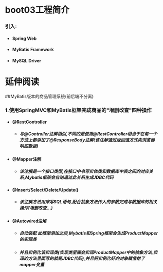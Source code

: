 # boot03工程简介

### 引入:

- #### Spring Web

- #### MyBatis Framework

- #### MySQL Driver

# 延伸阅读
##MyBatis版本的商品管理系统(前后端不分离)

### 1.使用SpringMVC和MyBatis框架完成商品的"增删改查"四种操作

- #### @RestController

  - ##### 与@Controller注解相似,不同的是使用@RestController相当于在每一个方法上都添加了@ResponseBody注解(该注解通过返回值方式向浏览器响应数据)

- #### @Mapper注解

  - ##### 该注解是一个接口类型,在接口中书写实体类和数据库中表之间的对应关系,Mybatis框架会自动通过此关系生成JDBC代码

- #### @Insert/Select/Delete/Update()

  - ##### 该注解方法用来写SQL语句,配合抽象方法传入的参数完成与数据库的相关操作(增删改查...)

- #### @Autowired注解

  - ##### 自动装配 此框架添加之后,Mybatis和Spring框架会生成ProductMapper的实现类

  - ##### 并且实例化该实现类(实现类里面会实现ProductMapper中的抽象方法,实现的方法里面写的就是JDBC代码),并且把实例化好的对象赋值给了mapper变量
